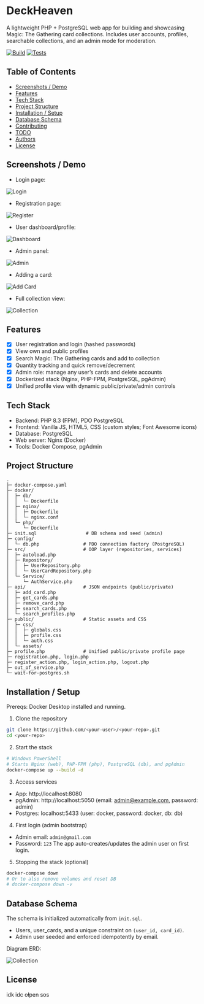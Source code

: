 # DeckHeaven

A lightweight PHP + PostgreSQL web app for building and showcasing Magic: The Gathering card collections. Includes user accounts, profiles, searchable collections, and an admin mode for moderation.

<!-- Badges -->
<p align="left">
  <!-- Replace the links below with your CI/CD, coverage, and license badges -->
  <a href="#"><img alt="Build" src="https://img.shields.io/badge/build-passing-brightgreen" /></a>
  <a href="#"><img alt="Tests" src="https://img.shields.io/badge/tests-NA-red" /></a>
</p>

## Table of Contents
- [Screenshots / Demo](#screenshots--demo)
- [Features](#features)
- [Tech Stack](#tech-stack)
- [Project Structure](#project-structure)
- [Installation / Setup](#installation--setup)
- [Database Schema](#database-schema)
- [Contributing](#contributing)
- [TODO](#todo)
- [Authors](#authors)
- [License](#license)

## Screenshots / Demo

- Login page: 

![Login](screens/login.png)
- Registration page: 

![Register](screens/register.png)
- User dashboard/profile: 

![Dashboard](screens/profile.png)
- Admin panel: 

![Admin](screens/admin.png)
- Adding a card: 

![Add Card](screens/add-card.png)
- Full collection view: 

![Collection](screens/collection.png)


## Features
- [x] User registration and login (hashed passwords)
- [x] View own and public profiles
- [x] Search Magic: The Gathering cards and add to collection
- [x] Quantity tracking and quick remove/decrement
- [x] Admin role: manage any user’s cards and delete accounts
- [x] Dockerized stack (Nginx, PHP-FPM, PostgreSQL, pgAdmin)
- [x] Unified profile view with dynamic public/private/admin controls

## Tech Stack
- Backend: PHP 8.3 (FPM), PDO PostgreSQL
- Frontend: Vanilla JS, HTML5, CSS (custom styles; Font Awesome icons)
- Database: PostgreSQL
- Web server: Nginx (Docker)
- Tools: Docker Compose, pgAdmin

## Project Structure
```
.
├─ docker-compose.yaml
├─ docker/
│  ├─ db/
│  │  └─ Dockerfile
│  ├─ nginx/
│  │  ├─ Dockerfile
│  │  └─ nginx.conf
│  └─ php/
│     └─ Dockerfile
├─ init.sql                  # DB schema and seed (admin)
├─ config/
│  └─ db.php                # PDO connection factory (PostgreSQL)
├─ src/                     # OOP layer (repositories, services)
│  ├─ autoload.php
│  ├─ Repository/
│  │  ├─ UserRepository.php
│  │  └─ UserCardRepository.php
│  └─ Service/
│     └─ AuthService.php
├─ api/                     # JSON endpoints (public/private)
│  ├─ add_card.php
│  ├─ get_cards.php
│  ├─ remove_card.php
│  ├─ search_cards.php
│  └─ search_profiles.php
├─ public/                  # Static assets and CSS
│  ├─ css/
│  │  ├─ globals.css
│  │  ├─ profile.css
│  │  └─ auth.css
│  └─ assets/
├─ profile.php              # Unified public/private profile page
├─ registration.php, login.php
├─ register_action.php, login_action.php, logout.php
├─ out_of_service.php
└─ wait-for-postgres.sh
```

## Installation / Setup
Prereqs: Docker Desktop installed and running.

1) Clone the repository
```bash
git clone https://github.com/<your-user>/<your-repo>.git
cd <your-repo>
```

2) Start the stack
```bash
# Windows PowerShell
# Starts Nginx (web), PHP-FPM (php), PostgreSQL (db), and pgAdmin
docker-compose up --build -d
```

3) Access services
- App: http://localhost:8080
- pgAdmin: http://localhost:5050 (email: admin@example.com, password: admin)
- Postgres: localhost:5433 (user: docker, password: docker, db: db)

4) First login (admin bootstrap)
- Admin email: `admin@gmail.com`
- Password: `123`
The app auto-creates/updates the admin user on first login.

5) Stopping the stack (optional)
```bash
docker-compose down
# Or to also remove volumes and reset DB
# docker-compose down -v
```

## Database Schema
The schema is initialized automatically from `init.sql`.

- Users, user_cards, and a unique constraint on `(user_id, card_id)`.
- Admin user seeded and enforced idempotently by email.

Diagram ERD:


![Collection](screens/ERD.png)


## License
idk idc ołpen sos
